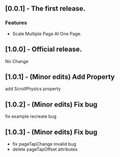 ## [0.0.1] - The first release.

### Features
* Scale Multiple Page At One Page.

## [1.0.0] - Official release.

No Change

## [1.0.1] - (Minor edits) Add Property

add ScrollPhysics property

## [1.0.2] - (Minor edits) Fix bug

fix example recreate bug

## [1.0.3] - (Minor edits) Fix bug

* fix pageTapChange invalid bug
* delete pageTapOffset attributes

